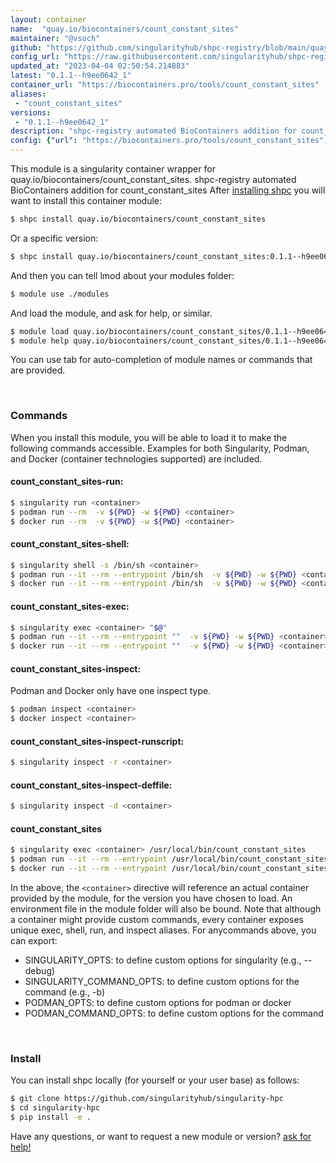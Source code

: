 ```yaml
---
layout: container
name:  "quay.io/biocontainers/count_constant_sites"
maintainer: "@vsoch"
github: "https://github.com/singularityhub/shpc-registry/blob/main/quay.io/biocontainers/count_constant_sites/container.yaml"
config_url: "https://raw.githubusercontent.com/singularityhub/shpc-registry/main/quay.io/biocontainers/count_constant_sites/container.yaml"
updated_at: "2023-04-04 02:50:54.214883"
latest: "0.1.1--h9ee0642_1"
container_url: "https://biocontainers.pro/tools/count_constant_sites"
aliases:
 - "count_constant_sites"
versions:
 - "0.1.1--h9ee0642_1"
description: "shpc-registry automated BioContainers addition for count_constant_sites"
config: {"url": "https://biocontainers.pro/tools/count_constant_sites", "maintainer": "@vsoch", "description": "shpc-registry automated BioContainers addition for count_constant_sites", "latest": {"0.1.1--h9ee0642_1": "sha256:45f1c5a082d8877ebbb3e3cb5f1792d78341692826437d2d7bcc3131e3eb9dce"}, "tags": {"0.1.1--h9ee0642_1": "sha256:45f1c5a082d8877ebbb3e3cb5f1792d78341692826437d2d7bcc3131e3eb9dce"}, "docker": "quay.io/biocontainers/count_constant_sites", "aliases": {"count_constant_sites": "/usr/local/bin/count_constant_sites"}}
---
```


This module is a singularity container wrapper for quay.io/biocontainers/count_constant_sites.
shpc-registry automated BioContainers addition for count_constant_sites
After [installing shpc](#install) you will want to install this container module:


```bash
$ shpc install quay.io/biocontainers/count_constant_sites
```

Or a specific version:

```bash
$ shpc install quay.io/biocontainers/count_constant_sites:0.1.1--h9ee0642_1
```

And then you can tell lmod about your modules folder:

```bash
$ module use ./modules
```

And load the module, and ask for help, or similar.

```bash
$ module load quay.io/biocontainers/count_constant_sites/0.1.1--h9ee0642_1
$ module help quay.io/biocontainers/count_constant_sites/0.1.1--h9ee0642_1
```

You can use tab for auto-completion of module names or commands that are provided.

<br>

### Commands

When you install this module, you will be able to load it to make the following commands accessible.
Examples for both Singularity, Podman, and Docker (container technologies supported) are included.

#### count_constant_sites-run:

```bash
$ singularity run <container>
$ podman run --rm  -v ${PWD} -w ${PWD} <container>
$ docker run --rm  -v ${PWD} -w ${PWD} <container>
```

#### count_constant_sites-shell:

```bash
$ singularity shell -s /bin/sh <container>
$ podman run --it --rm --entrypoint /bin/sh  -v ${PWD} -w ${PWD} <container>
$ docker run --it --rm --entrypoint /bin/sh  -v ${PWD} -w ${PWD} <container>
```

#### count_constant_sites-exec:

```bash
$ singularity exec <container> "$@"
$ podman run --it --rm --entrypoint ""  -v ${PWD} -w ${PWD} <container> "$@"
$ docker run --it --rm --entrypoint ""  -v ${PWD} -w ${PWD} <container> "$@"
```

#### count_constant_sites-inspect:

Podman and Docker only have one inspect type.

```bash
$ podman inspect <container>
$ docker inspect <container>
```

#### count_constant_sites-inspect-runscript:

```bash
$ singularity inspect -r <container>
```

#### count_constant_sites-inspect-deffile:

```bash
$ singularity inspect -d <container>
```


#### count_constant_sites

```bash
$ singularity exec <container> /usr/local/bin/count_constant_sites
$ podman run --it --rm --entrypoint /usr/local/bin/count_constant_sites   -v ${PWD} -w ${PWD} <container> -c " $@"
$ docker run --it --rm --entrypoint /usr/local/bin/count_constant_sites   -v ${PWD} -w ${PWD} <container> -c " $@"
```



In the above, the `<container>` directive will reference an actual container provided
by the module, for the version you have chosen to load. An environment file in the
module folder will also be bound. Note that although a container
might provide custom commands, every container exposes unique exec, shell, run, and
inspect aliases. For anycommands above, you can export:

 - SINGULARITY_OPTS: to define custom options for singularity (e.g., --debug)
 - SINGULARITY_COMMAND_OPTS: to define custom options for the command (e.g., -b)
 - PODMAN_OPTS: to define custom options for podman or docker
 - PODMAN_COMMAND_OPTS: to define custom options for the command

<br>

### Install

You can install shpc locally (for yourself or your user base) as follows:

```bash
$ git clone https://github.com/singularityhub/singularity-hpc
$ cd singularity-hpc
$ pip install -e .
```

Have any questions, or want to request a new module or version? [ask for help!](https://github.com/singularityhub/singularity-hpc/issues)